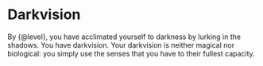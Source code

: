 # Darkvision
By {@level}, you have acclimated yourself to darkness by lurking in the shadows.
You have darkvision.
Your darkvision is neither magical nor biological: you simply use the senses that you have to their fullest capacity.
